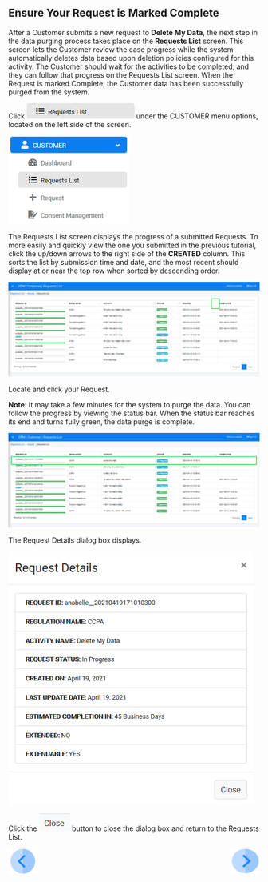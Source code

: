 ## Ensure Your Request is Marked Complete

After a Customer submits a new request to **Delete My Data**, the next step in the data purging process takes place on the **Requests List** screen. This screen lets the Customer review the case progress while the system automatically deletes data based upon deletion policies configured for this activity. The Customer should wait for the activities to be completed, and they can follow that progress on the Requests List screen. When the Request is marked Complete, the Customer data has been successfully purged from the system.

Click ![image](../images/06_9_Purging_RequestList_LeftPanel.jpg) under the CUSTOMER menu options, located on the left side of the screen. 

![image](../images/06_Purging_Request_List.png)     

The Requests List screen displays the progress of a submitted Requests. To more easily and quickly view the one you submitted in the previous tutorial, click the up/down arrows to the right side of the **CREATED** column. This sorts the list by submission time and date, and the most recent should display at or near the top row when sorted by descending order. 

![image](../images/06_01_Purging_Request_List.png)

Locate and click your Request.

**Note**: It may take a few minutes for the system to purge the data. You can follow the progress by viewing the status bar. When the status bar reaches its end and turns fully green, the data purge is complete.

![image](../images/06_02_Purging_Request_List.png)

The Request Details dialog box displays. 

![image](../images/06_03_Purging_Request_List.png)

Click the ![image](../images/06_ICON_Close.jpg) button to close the dialog box and return to the Requests List.



[![Previous](../images/Previous.png)]( 03_03_Purging_Submit_a_Request_to_Purge.md)[<img align="right" width="60" height="54" src="../images/Next.png">](03_05_Purging_View_Your_Data.md)
